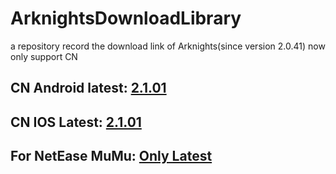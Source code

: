 # ArknightsDownloadLibrary
a repository record the download link of Arknights(since version 2.0.41) now only support CN


## CN Android latest: [2.1.01](https://ak.hypergryph.com/downloads/android_lastest)
## CN IOS Latest: [2.1.01](https://itunes.apple.com/cn/app/id1454663939?mt=8)
## For NetEase MuMu: [Only Latest](https://a11.gdl.netease.com/MuMuInstaller_3.1.5.0_yxmrfz2_zh-Hans_1689598660.exe)
